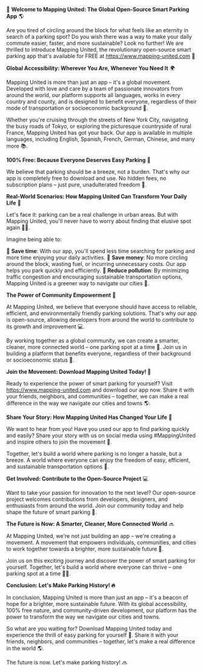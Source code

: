 🚀 **Welcome to Mapping United: The Global Open-Source Smart Parking App** 🌎

Are you tired of circling around the block for what feels like an eternity in search of a parking spot? Do you wish there was a way to make your daily commute easier, faster, and more sustainable? Look no further! We are thrilled to introduce Mapping United, the revolutionary open-source smart parking app that's available for FREE at https://www.mapping-united.com 📲

**Global Accessibility: Wherever You Are, Whenever You Need It** 🌍

Mapping United is more than just an app – it's a global movement. Developed with love and care by a team of passionate innovators from around the world, our platform supports all languages, works in every country and county, and is designed to benefit everyone, regardless of their mode of transportation or socioeconomic background 🌈.

Whether you're cruising through the streets of New York City, navigating the busy roads of Tokyo, or exploring the picturesque countryside of rural France, Mapping United has got your back. Our app is available in multiple languages, including English, Spanish, French, German, Chinese, and many more 📚.

**100% Free: Because Everyone Deserves Easy Parking** 💸

We believe that parking should be a breeze, not a burden. That's why our app is completely free to download and use. No hidden fees, no subscription plans – just pure, unadulterated freedom 🌟.

**Real-World Scenarios: How Mapping United Can Transform Your Daily Life** 🚗

Let's face it: parking can be a real challenge in urban areas. But with Mapping United, you'll never have to worry about finding that elusive spot again 🙅‍♂️.

Imagine being able to:

🌊 **Save time**: With our app, you'll spend less time searching for parking and more time enjoying your daily activities.
💸 **Save money**: No more circling around the block, wasting fuel, or incurring unnecessary costs. Our app helps you park quickly and efficiently.
🌿 **Reduce pollution**: By minimizing traffic congestion and encouraging sustainable transportation options, Mapping United is a greener way to navigate our cities 🌱.

**The Power of Community Empowerment** 👥

At Mapping United, we believe that everyone should have access to reliable, efficient, and environmentally friendly parking solutions. That's why our app is open-source, allowing developers from around the world to contribute to its growth and improvement 💻.

By working together as a global community, we can create a smarter, cleaner, more connected world – one parking spot at a time 🌟. Join us in building a platform that benefits everyone, regardless of their background or socioeconomic status 👫.

**Join the Movement: Download Mapping United Today! 📲**

Ready to experience the power of smart parking for yourself? Visit https://www.mapping-united.com and download our app now. Share it with your friends, neighbors, and communities – together, we can make a real difference in the way we navigate our cities and towns 🌎.

**Share Your Story: How Mapping United Has Changed Your Life** 📝

We want to hear from you! Have you used our app to find parking quickly and easily? Share your story with us on social media using #MappingUnited and inspire others to join the movement 📱.

Together, let's build a world where parking is no longer a hassle, but a breeze. A world where everyone can enjoy the freedom of easy, efficient, and sustainable transportation options 🌟.

**Get Involved: Contribute to the Open-Source Project** 💻

Want to take your passion for innovation to the next level? Our open-source project welcomes contributions from developers, designers, and enthusiasts from around the world. Join our community today and help shape the future of smart parking 🚀.

**The Future is Now: A Smarter, Cleaner, More Connected World** 🔜

At Mapping United, we're not just building an app – we're creating a movement. A movement that empowers individuals, communities, and cities to work together towards a brighter, more sustainable future 🌟.

Join us on this exciting journey and discover the power of smart parking for yourself. Together, let's build a world where everyone can thrive – one parking spot at a time 🚀💕.

**Conclusion: Let's Make Parking History! 🔥**

In conclusion, Mapping United is more than just an app – it's a beacon of hope for a brighter, more sustainable future. With its global accessibility, 100% free nature, and community-driven development, our platform has the power to transform the way we navigate our cities and towns.

So what are you waiting for? Download Mapping United today and experience the thrill of easy parking for yourself 🚀. Share it with your friends, neighbors, and communities – together, let's make a real difference in the world 🌎.

The future is now. Let's make parking history! 🔜